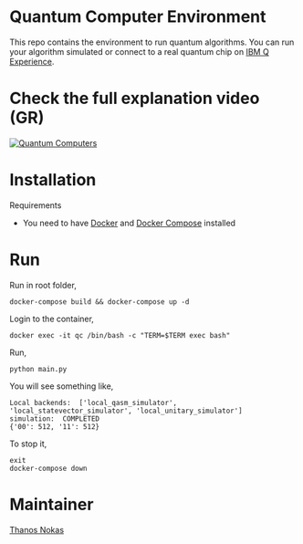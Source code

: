 # Quantum Computer Environment

This repo contains the environment to run quantum algorithms. You can
run your algorithm simulated or connect to a real quantum chip
on [IBM Q Experience](https://quantumexperience.ng.bluemix.net/qx/).

# Check the full explanation video (GR)
[![Quantum Computers](https://img.youtube.com/vi/rroK2JugvUE/0.jpg)](https://www.youtube.com/watch?v=rroK2JugvUE)

# Installation
Requirements
- You need to have [Docker](https://docs.docker.com/engine/installation/) and [Docker Compose](https://docs.docker.com/compose/install/) installed

# Run

Run in root folder,
~~~~
docker-compose build && docker-compose up -d
~~~~

Login to the container,
~~~~
docker exec -it qc /bin/bash -c "TERM=$TERM exec bash"
~~~~

Run,
~~~~
python main.py
~~~~

You will see something like,
~~~~
Local backends:  ['local_qasm_simulator', 'local_statevector_simulator', 'local_unitary_simulator']
simulation:  COMPLETED
{'00': 512, '11': 512}
~~~~

To stop it,
~~~~
exit
docker-compose down
~~~~

# Maintainer
[Thanos Nokas](https://www.linkedin.com/in/thanosnokas)